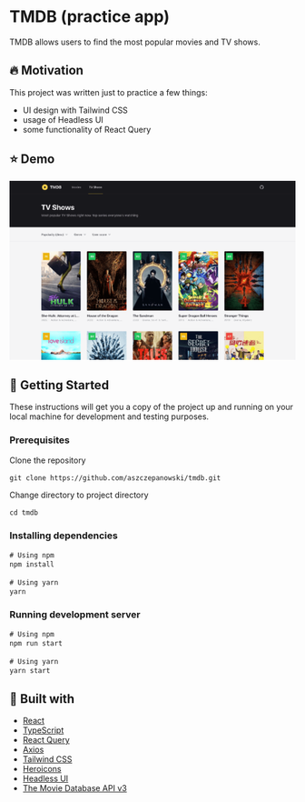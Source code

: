 # TMDB (practice app)

TMDB allows users to find the most popular movies and TV shows.

## 🔥 Motivation
This project was written just to practice a few things:
* UI design with Tailwind CSS
* usage of Headless UI
* some functionality of React Query

## ⭐ Demo
[![Demo](public/assets/images/preview.png)](https://tmdb-artes.vercel.app/)

## 🧐 Getting Started
These instructions will get you a copy of the project up and running on your local machine for development and testing purposes.

### Prerequisites
Clone the repository

```
git clone https://github.com/aszczepanowski/tmdb.git
```
Change directory to project directory
```
cd tmdb
```


### Installing dependencies
```
# Using npm
npm install

# Using yarn
yarn
```

### Running development server

```
# Using npm
npm run start

# Using yarn
yarn start
```

## 🤝 Built with
* [React](https://reactjs.org/)
* [TypeScript](https://www.typescriptlang.org/)
* [React Query](https://react-query-v3.tanstack.com/)
* [Axios](https://github.com/axios/axios)
* [Tailwind CSS](https://tailwindcss.com/)
* [Heroicons](https://heroicons.com/)
* [Headless UI](https://headlessui.com/react)
* [The Movie Database API v3](https://developers.themoviedb.org/3)
